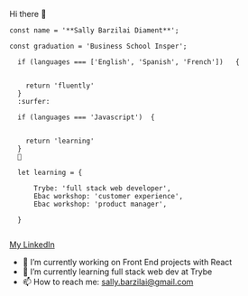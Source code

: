 Hi there 👋

```
const name = '**Sally Barzilai Diament**';

const graduation = 'Business School Insper';

  if (languages === ['English', 'Spanish', 'French'])   {
  

    return 'fluently'
  }
  :surfer:
  
  if (languages === 'Javascript')  {
 
 
    return 'learning'
  }
  🌱

  let learning = {
  
      Trybe: 'full stack web developer',
      Ebac workshop: 'customer experience',
      Ebac workshop: 'product manager',
  
  }      
 
  ```             
 
 [My LinkedIn](https://www.linkedin.com/in/sallybarzilaidiament/)

- 🔭 I’m currently working on Front End projects with React
- 🌱 I’m currently learning full stack web dev at Trybe
- 📫 How to reach me: sally.barzilai@gmail.com
